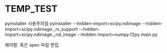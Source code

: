 # TEMP_TEST


pyinstaller 사용주의점
pyinstaller --hidden-import=scipy.ndimage --hidden-import=scipy.ndimage._ni_support --hidden-import=scipy.ndimage._nd_image --hidden-import=numpy.f2py main.py

해야함. 혹은 spec 파일 편집.